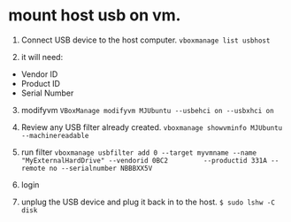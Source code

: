 # mount host usb on vm.
1. Connect USB device to the host computer.
`vboxmanage list usbhost`

2. it will need:
- Vendor ID
- Product ID
- Serial Number

3. modifyvm <virtual machine name>
`VBoxManage modifyvm MJUbuntu --usbehci on --usbxhci on`

4. Review any USB filter already created.
`vboxmanage showvminfo MJUbuntu --machinereadable`

5. run filter
`vboxmanage usbfilter add 0 --target myvmname --name "MyExternalHardDrive" --vendorid 0BC2         --productid 331A --remote no --serialnumber NBBBXX5V`

6. login 

7. unplug the USB device and plug it back in to the host.
`$ sudo lshw -C disk`
